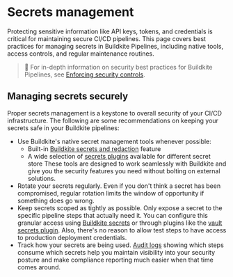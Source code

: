 # Secrets management

Protecting sensitive information like API keys, tokens, and credentials is critical for maintaining secure CI/CD pipelines. This page covers best practices for managing secrets in Buildkite Pipelines, including native tools, access controls, and regular maintenance routines.

> 📘
> For in-depth information on security best practices for Buildkite Pipelines, see [Enforcing security controls](/docs/pipelines/best-practices/enforcing-security-controls).

## Managing secrets securely

Proper secrets management is a keystone to overall security of your CI/CD infrastructure. The following are some recommendations on keeping your secrets safe in your Buildkite pipelines:

- Use Buildkite's native secret management tools whenever possible:
    * Built-in [Buildkite secrets and redaction](/docs/pipelines/security/secrets/buildkite-secrets) feature
    * A wide selection of [secrets plugins](/docs/pipelines/integrations/plugins/directory) available for different secret store
These tools are designed to work seamlessly with Buildkite and give you the security features you need without bolting on external solutions.
- Rotate your secrets regularly. Even if you don't think a secret has been compromised, regular rotation limits the window of opportunity if something does go wrong.
- Keep secrets scoped as tightly as possible. Only expose a secret to the specific pipeline steps that actually need it. You can configure this granular access using [Buildkite secrets](/docs/pipelines/security/secrets/buildkite-secrets#use-a-buildkite-secret-in-a-job) or through plugins like the [vault secrets plugin](https://buildkite.com/resources/plugins/buildkite-plugins/vault-secrets-buildkite-plugin/). Also, there's no reason to allow test steps to have access to production deployment credentials.
- Track how your secrets are being used. [Audit logs](/docs/platform/audit-log) showing which steps consume which secrets help you maintain visibility into your security posture and make compliance reporting much easier when that time comes around.

